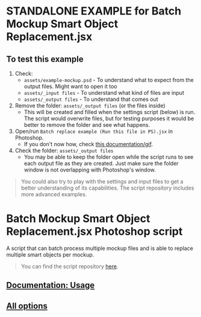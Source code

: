 
# STANDALONE EXAMPLE for Batch Mockup Smart Object Replacement.jsx

## To test this example

1. Check: 
    - `assets/example-mockup.psd` - To understand what to expect from the output files. Might want to open it too
    - `assets/_input files` - To understand what kind of files are input
    - `assets/_output files` - To understand that comes out
2. Remove the folder: `assets/_output files` (or the files inside)
    - This will be created and filled when the settings script (below) is run. The script would overwrite files, but for testing purposes it would be better to remove the folder and see what happens.
3. Open/run `Batch replace example (Run this file in PS).jsx` in Photoshop. 
    - If you don't now how, check [this documentation/gif](https://app.gitbook.com/@joonaspaakko/s/batch-mockup-smart-object-replacement-jsx-photosho/how-to-run-the-script).
4. Check the folder: `assets/_output files`
    - You may be able to keep the folder open while the script runs to see each output file as they are created. Just make sure the folder window is not overlapping with Photoshop's window.

> You could also try to play with the settings and input files to get a better understanding of its capabilities. The script repository includes more advanced examples.

# Batch Mockup Smart Object Replacement.jsx Photoshop script

A script that can batch process multiple mockup files and is able to replace multiple smart objects per mockup. 

> You can find the script repository [here](https://github.com/joonaspaakko/Batch-Mockup-Smart-Object-Replacement-photoshop-script).

## [Documentation: Usage](https://joonaspaakko.gitbook.io/batch-mockup-smart-object-replacement-jsx-photosho/)
## [All options](https://joonaspaakko.gitbook.io/batch-mockup-smart-object-replacement-jsx-photosho/all-options)
